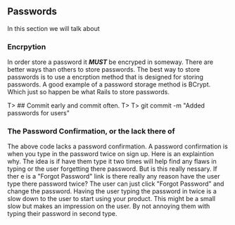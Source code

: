 ## Passwords
In this section we will talk about

### Encrpytion
In order store a password it ***MUST*** be encryped in someway. There are better ways than others to store passwords. The best way to store passwords is to use a encrption method that is designed for storing passwords. A good example of a password storage method is BCrypt. Which just so happen be what Rails to store passwords.



T> ## Commit early and commit often.
T>
T>	git commit -m "Added passwords for users"

### The Password Confirmation, or the lack there of
The above code lacks a password confirmation. A password confirmation is when you type in the password twice on sign up.  Here is an explaintion why. The idea is if have them type it two times will help find any flaws in typing or the user forgetting there password. But is this really nessary. If ther e is a "Forgot Password" link is there really any reason have the user type there password twice? The user can just click "Forgot Password" and change the password. Having the user typing the password in twice is a slow down to the user to start using your product. This might be a small slow but makes an impression on the user. By not annoying them with typing their password in second type.

